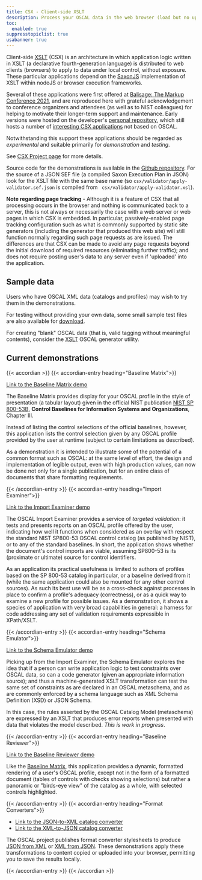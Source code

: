 ```yaml
---
title: CSX - Client-side XSLT
description: Process your OSCAL data in the web browser (load but no upload)
toc:
  enabled: true
suppresstopiclist: true 
usabanner: true
---
```


Client-side [XSLT](https://www.w3.org/TR/xslt-30/) (CSX) is an architecture in which application logic written in XSLT (a declarative fourth-generation language) is distributed to web clients (browsers) to apply to data under local control, without exposure. These particular applications depend on the [SaxonJS](https://www.saxonica.com/saxon-js/documentation/index.html) implementation of XSLT within nodeJS or browser execution frameworks.

Several of these applications were first offered at [Balisage: The Markup Conference 2021](https://www.balisage.net/Proceedings/vol26/cover.html), and are reproduced here with grateful acknowledgement to conference organizers and attendees (as well as to NIST colleagues) for helping to motivate their longer-term support and maintenance. Early versions were hosted on the developer's [personal repository](https://github.com/wendellpiez/XMLjellysandwich), which still hosts a number of [interesting CSX applications](https://wendellpiez.github.io/XMLjellysandwich/) not based on OSCAL.

Notwithstanding this support these applications should be regarded as *experimental* and suitable primarily for *demonstration* and *testing*. 

See [CSX Project page](/projects/csx) for more details.

Source code for the demonstrations is available in the [Github repository](https://github.com/usnistgov/oscal-tools/tree/master/csx). For the source of a JSON SEF file (a compiled Saxon Execution Plan in JSON) look for the XSLT file with the same base name (so `csx/validator/apply-validator.sef.json` is compiled from ` csx/validator/apply-validator.xsl`).

**Note regarding page tracking** - Although it is a feature of CSX that all processing occurs in the browser and nothing is communicated back to a server, this is not always or necessarily the case with a web server or web pages in which CSX is embedded. In particular, passively-enabled page tracking configuration such as what is commonly supported by static site generators (including the generator that produced this web site) will still function normally regarding such page requests as are issued. The differences are that CSX can be made to avoid any page requests beyond the initial download of required resources (eliminating further traffic); and does not require posting user's data to any server even if 'uploaded' into the application.

## Sample data

Users who have OSCAL XML data (catalogs and profiles) may wish to try them in the demonstrations.

For testing without providing your own data, some small sample test files are also available for [download](oscal-examples.zip).

For creating "blank" OSCAL data (that is, valid tagging without meaningful contents), consider the [XSLT](/projects/xslt) OSCAL generator utility.

## Current demonstrations

{{< accordian >}}
{{< accordian-entry heading="Baseline Matrix">}}

[Link to the Baseline Matrix demo](baseline-matrix "Baseline Matrix demo")

The Baseline Matrix provides display for your OSCAL profile in the style of presentation (a tabular layout) given in the official NIST publication [NIST SP 800-53B](https://doi.org/10.6028/NIST.SP.800-53B), **Control Baselines for Information Systems and Organizations**, Chapter III.

Instead of listing the control selections of the official baselines, however, this application lists the control selection given by any OSCAL profile provided by the user at runtime (subject to certain limitations as described).

As a demonstration it is intended to illustrate some of the potential of a common format such as OSCAL: at the same level of effort, the design and implementation of legible output, even with high production values, can now be done not only for a single publication, but for an entire class of documents that share formatting requirements.

{{< /accordian-entry >}}
{{< accordian-entry heading="Import Examiner">}}

[Link to the Import Examiner demo](import-examiner "Import Examiner demo")

The OSCAL Import Examiner provides a service of *targeted validation*: it tests and presents reports on an OSCAL profile offered by the user, indicating how well it functions when considered as an overlay with respect the standard NIST SP800-53 OSCAL control catalog (as published by NIST), or to any of the standard baselines. In short, the application shows whether the document's control imports are viable, assuming SP800-53 is its (proximate or ultimate) source for control identifiers.

As an application its practical usefulness is limited to authors of profiles based on the SP 800-53 catalog in particular, or a baseline derived from it (while the same application could also be mounted for any other control sources). As such its best use will be as a cross-check against processes in place to confirm a profile's adequacy (correctness), or as a quick way to examine a new profile for possible issues. As a demonstration, it shows a species of application with very broad capabilities in general: a harness for code addressing any set of validation requirements expressible in XPath/XSLT.

{{< /accordian-entry >}}
{{< accordian-entry heading="Schema Emulator">}}

[Link to the Schema Emulator demo](validator "Schema Emulator")

Picking up from the Import Examiner, the Schema Emulator explores the idea that if a person can write application logic to test constraints over OSCAL data, so can a code generator (given an appropriate information source); and thus a machine-generated XSLT transformation can test the same set of constraints as are declared in an OSCAL metaschema, and as are commonly enforced by a schema language such as XML Schema Definition (XSD) or JSON Schema.

In this case, the rules asserted by the OSCAL Catalog Model (metaschema) are expressed by an XSLT that produces error reports when presented with data that violates the model described. *This is work in progress*.

{{< /accordian-entry >}}
{{< accordian-entry heading="Baseline Reviewer">}}

[Link to the Baseline Reviewer demo](baseline-reviewer)

Like the [Baseline Matrix](baseline-matrix "Baseline Matrix demo"), this application provides a dynamic, formatted rendering of a user's OSCAL profile, except not in the form of a formatted document (tables of controls with checks showing selections) but rather a panoramic or "birds-eye view" of the catalog as a whole, with selected controls highlighted.

{{< /accordian-entry >}}
{{< accordian-entry heading="Format Converters">}}

- [Link to the JSON-to-XML catalog converter](format-converter/fromjson/catalog)
- [Link to the XML-to-JSON catalog converter](format-converter/fromxml/catalog)

The OSCAL project publishes format converter stylesheets to produce [JSON from XML](https://github.com/usnistgov/OSCAL/tree/main/xml/convert) or [XML from JSON](https://github.com/usnistgov/OSCAL/tree/main/json/convert). These demonstrations apply these transformations to content copied or uploaded into your browser, permitting you to save the results locally.

{{< /accordian-entry >}}
{{< /accordian >}}

